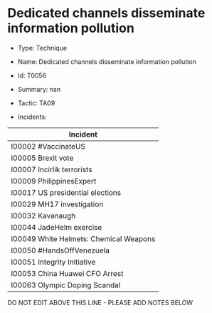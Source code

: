 # Dedicated channels disseminate information pollution

* Type: Technique

* Name: Dedicated channels disseminate information pollution

* Id: T0056

* Summary: nan

* Tactic: TA09

* Incidents:

| Incident |
| --------- |
| I00002 #VaccinateUS |
| I00005 Brexit vote |
| I00007 Incirlik terrorists |
| I00009 PhilippinesExpert |
| I00017 US presidential elections |
| I00029 MH17 investigation |
| I00032 Kavanaugh |
| I00044 JadeHelm exercise |
| I00049 White Helmets: Chemical Weapons |
| I00050 #HandsOffVenezuela |
| I00051 Integrity Initiative |
| I00053 China Huawei CFO Arrest |
| I00063 Olympic Doping Scandal |

DO NOT EDIT ABOVE THIS LINE - PLEASE ADD NOTES BELOW